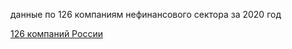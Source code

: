 данные по 126 компаниям нефинансового сектора за 2020 год

[126 компаний России](https://recreatorus.github.io/126-russian-companies/index.html 'watch demo')
